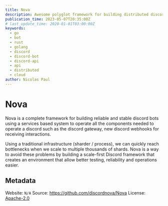 ```yaml
---
title: Nova
description: Awesome polyglot framework for building distributed discord bots built on cloud native technologies, rust and containers.
publication_time: 2023-05-07T20:35:00Z
# last_update_time: 2020-01-01T03:00:00Z
keywords:
  - go
  - bot
  - rust
  - golang
  - discord
  - discord-bot
  - discord-api
  - api
  - distributed
  - cloud
author: Nicolas Paul
---
```

# Nova

Nova is a complete framework for building reliable and stable discord bots 
using a services based system to operate all the components needed to operate 
a discord such as the discord gateway, new discord webhooks for receiving
interactions. 

Using a traditional infrastructure (sharder / process), we can quickly reach 
bottlenecks when we scale to multiple thousands of shards. 
Nova is a way to avoid these problems by building a scale-first Discord 
framework that creates an environment that allow better testing, reliability 
and operations easier.

## Metadata

Website: `N/A`
Source: <https://github.com/discordnova/Nova>
License: [Apache-2.0](https://github.com/discordnova/Nova/blob/master/LICENSE)
